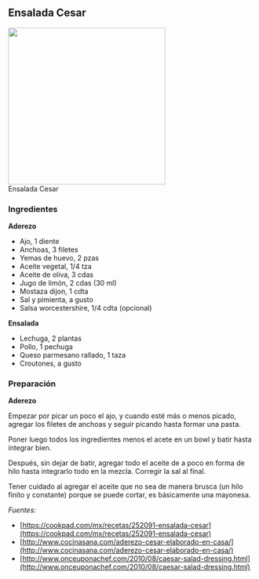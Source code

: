 ## Ensalada Cesar

<div class="image">
  <img src="https://i.imgur.com/ELOnLHp.jpg" height=320/>
  <div class="caption">Ensalada Cesar</div>
</div>

### Ingredientes

**Aderezo**

  * Ajo, 1 diente
  * Anchoas, 3 filetes
  * Yemas de huevo, 2 pzas
  * Aceite vegetal, 1/4 tza
  * Aceite de oliva, 3 cdas
  * Jugo de limón, 2 cdas (30 ml)
  * Mostaza dijon, 1 cdta
  * Sal y pimienta, a gusto
  * Salsa worcestershire, 1/4 cdta (opcional)

**Ensalada**

  * Lechuga, 2 plantas
  * Pollo, 1 pechuga
  * Queso parmesano rallado, 1 taza
  * Croutones, a gusto

### Preparación

**Aderezo**

Empezar por picar un poco el ajo, y cuando esté más o menos picado, agregar
los filetes de anchoas y seguir picando hasta formar una pasta.

Poner luego todos los ingredientes menos el acete en un bowl y batir hasta
integrar bien.

Después, sin dejar de batir, agregar todo el aceite de a poco en forma de hilo
hasta integrarlo todo en la mezcla. Corregir la sal al final.

Tener cuidado al agregar el aceite que no sea de manera brusca (un hilo finito
y constante) porque se puede cortar, es básicamente una mayonesa.

*Fuentes:*

* [https://cookpad.com/mx/recetas/252091-ensalada-cesar](https://cookpad.com/mx/recetas/252091-ensalada-cesar)
* [http://www.cocinasana.com/aderezo-cesar-elaborado-en-casa/](http://www.cocinasana.com/aderezo-cesar-elaborado-en-casa/)
* [http://www.onceuponachef.com/2010/08/caesar-salad-dressing.html](http://www.onceuponachef.com/2010/08/caesar-salad-dressing.html)
